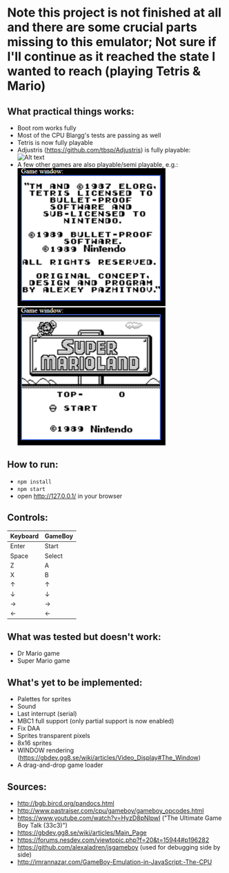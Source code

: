 # Note this project is not finished at all and there are some crucial parts missing to this emulator; Not sure if I'll continue as it reached the state I wanted to reach (playing Tetris & Mario) 
  
## What practical things works:  
- Boot rom works fully
- Most of the CPU Blargg's tests are passing as well  
- Tetris is now fully playable
- Adjustris (https://github.com/tbsp/Adjustris) is fully playable:  
![Alt text](/img/adjustris.gif?raw=true "Adjustris gameplay")  
- A few other games are also playable/semi playable, e.g.:  
  ![Alt text](/img/tetris.gif?raw=true "Tetris")![Alt text](/img/mario.gif?raw=true "Super Mario Land")
## How to run:  
- `npm install`
- `npm start`
- open http://127.0.0.1/ in your browser
  
## Controls:
| Keyboard | GameBoy |
|----------|---------|
| Enter    | Start   |
| Space    | Select  |
| Z        | A       |
| X        | B       |
| ↑        | ↑       |
| ↓        | ↓       |
| →        | →       |
| ←        | ←       |  
  
## What was tested but doesn't work:  
- Dr Mario game
- Super Mario game  
  
## What's yet to be implemented:  
- Palettes for sprites
- Sound
- Last interrupt (serial)
- MBC1 full support (only partial support is now enabled)
- Fix DAA
- Sprites transparent pixels
- 8x16 sprites
- WINDOW rendering (https://gbdev.gg8.se/wiki/articles/Video_Display#The_Window)
- A drag-and-drop game loader
  
## Sources:  
- http://bgb.bircd.org/pandocs.html  
- http://www.pastraiser.com/cpu/gameboy/gameboy_opcodes.html  
- https://www.youtube.com/watch?v=HyzD8pNlpwI ("The Ultimate Game Boy Talk (33c3)")  
- https://gbdev.gg8.se/wiki/articles/Main_Page  
- https://forums.nesdev.com/viewtopic.php?f=20&t=15944#p196282
- https://github.com/alexaladren/jsgameboy (used for debugging side by side)
- http://imrannazar.com/GameBoy-Emulation-in-JavaScript:-The-CPU
